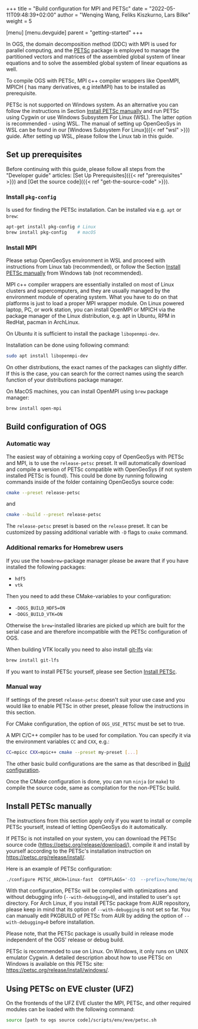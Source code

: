 +++
title = "Build configuration for MPI and PETSc"
date = "2022-05-11T09:48:39+02:00"
author = "Wenqing Wang, Feliks Kiszkurno, Lars Bilke"
weight = 5

[menu]
  [menu.devguide]
    parent = "getting-started"
+++

In OGS, the domain decomposition method (DDC) with MPI is used for parallel computing, and the [PETSc](https://petsc.org) package is employed to manage the partitioned vectors and matrices of the assembled global system of linear equations and to solve the assembled global system of linear equations as well.

To compile OGS with PETSc, MPI c++ compiler wrappers like OpenMPI, MPICH (
has many derivatives, e.g intelMPI) has to be installed as prerequisite.

<div class='win'>

<div class='note'>

PETSc is not supported on Windows system.
As an alternative you can follow the instructions in Section [Install PETSc manually](#install-petsc-manually) and run PETSc using Cygwin or use Windows Subsystem For Linux (WSL).
The latter option is recommended - using WSL.
The manual of setting up OpenGeoSys in WSL can be found in our [Windows Subsystem For Linux]({{< ref "wsl" >}}) guide.
After setting up WSL, please follow the Linux tab in this guide.

</div>

</div>

## Set up prerequisites

Before continuing with this guide, please follow all steps from the "Developer guide" articles: [Set Up Prerequisites]({{< ref "prerequisites" >}}) and [Get the source code]({{< ref "get-the-source-code" >}}).

### Install `pkg-config`

Is used for finding the PETSc installation. Can be installed via e.g. `apt` or `brew`:

```bash
apt-get install pkg-config # Linux
brew install pkg-config    # macOS
```

### Install MPI

<div class='win'>

Please setup OpenGeoSys environment in WSL and proceed with instructions from Linux tab (recommended), or follow the Section [Install PETSc manually](#install-petsc-manually) from Windows tab (not recommended).

</div>

<div class='linux'>

MPI c++ compiler wrappers are essentially installed on most of Linux clusters and supercomputers, and they are usually managed by the environment module of operating system.
What you have to do on that platforms is just to load a proper MPI wrapper module.
On Linux powered laptop, PC, or work station, you can install OpenMPI or MPICH via the package manager of the Linux distribution, e.g. apt in Ubuntu, RPM in RedHat, pacman in ArchLinux.

On Ubuntu it is sufficient to install the package `libopenmpi-dev`.

Installation can be done using following command:

```bash
sudo apt install libopenmpi-dev
```

On other distributions, the exact names of the packages can slightly differ.
If this is the case, you can search for the correct names using the search function of your distributions package manager.

</div>

<div class='mac'>

On MacOS machines, you can install OpenMPI using ```brew``` package manager:

```bash
brew install open-mpi
```

</div>

## Build configuration of OGS

### Automatic way

The easiest way of obtaining a working copy of OpenGeoSys with PETSc and MPI, is to use the ```release-petsc``` preset.
It will automatically download and compile a version of PETSc compatible with OpenGeoSys (if not system installed PETSc is found).
This could be done by running following commands inside of the folder containing OpenGeoSys source code:

```bash
cmake --preset release-petsc
```

and

```bash
cmake --build --preset release-petsc
```

The ```release-petsc``` preset is based on the ```release``` preset.
It can be customized by passing additional variable with ```-D``` flags to `cmake` command.

<div class='win'>
</div>
<div class='linux'>
</div>
<div class='mac'>

<div class='note'>

### <i class="far fa-exclamation-triangle"></i> Additional remarks for Homebrew users

If you use the `homebrew`-package manager please be aware that if you have installed the following packages:

- `hdf5`
- `vtk`

Then you need to add these CMake-variables to your configuration:

- `-DOGS_BUILD_HDF5=ON`
- `-DOGS_BUILD_VTK=ON`

Otherwise the `brew`-installed libraries are picked up which are built for the serial case and are therefore incompatible with the PETSc configuration of OGS.

When building VTK locally you need to also install [git-lfs](https://git-lfs.com) via:

```bash
brew install git-lfs
```

</div>

</div>

If you want to install PETSc yourself, please see Section [Install PETSc](#install-petsc-manually).

### Manual way

If settings of the preset ```release-petsc``` doesn't suit your use case and you would like to enable PETSc in other preset, please follow the instructions in this section.

For CMake configuration, the option of `OGS_USE_PETSC` must be set to true.

A MPI C/C++ compiler has to be used for compilation.
You can specify it via the environment variables `CC` and `CXX`, e.g.:

```bash
CC=mpicc CXX=mpic++ cmake --preset my-preset [...]
```

The other basic build configurations are the same as that described in [Build configuration]({{<ref"build-configuration">}}).

Once the CMake configuration is done, you can run `ninja` (or `make`) to compile the source code, same as compilation for the non-PETSc build.

## Install PETSc manually

The instructions from this section apply only if you want to install or compile PETSc yourself, instead of letting OpenGeoSys do it automatically.

<div class='linux'>

If PETSc is not installed on your system, you can download the PETSc source code
 (<https://petsc.org/release/download/>), compile it and install by yourself according to the PETSc's installation instruction on <https://petsc.org/release/install/>.

Here is an example of PETSc configuration:

```bash
./configure PETSC_ARCH=linux-fast  COPTFLAGS='-O3  --prefix=/home/me/opt/petsc --with-debugging=0 -march=native -mtune=native' CXXOPTFLAGS='-O3 -march=native -mtune=native' --with-cc=mpicc --with-cxx=mpicxx --with-fc=mpif90 --download-fblaslapack --download-metis --download-parmetis --download-superlu_dist --download-scalapack --download-mumps  --download-hypre --with-c2html=0  --with-cxx-dialect=C++11 --with-cuda=0`
```

With that configuration, PETSc will be compiled with optimizations and without debugging info (`--with-debugging=0`), and installed to user's `opt` directory.
For Arch Linux, if you install PETSc package from AUR repository, please keep in mind that its option of `--with-debugging` is not set so far.
You can manually edit PKGBUILD of PETSc from AUR by adding the option of `--with-debugging=0` before installation.

Please note, that the PETSc package is usually build in release mode independent of the OGS' release or debug build.

</div>

<div class='win'>

PETSc is recommended to use on Linux.
On Windows, it only runs on UNIX emulator Cygwin.
A detailed description about how to use PETSc on Windows is available on this PETSc site: <https://petsc.org/release/install/windows/>.

</div>

## Using PETSc on EVE cluster (UFZ)

On the frontends of the UFZ EVE cluster the MPI, PETSc, and other required modules can be loaded with the following command:

```bash
source [path to ogs source code]/scripts/env/eve/petsc.sh
```
